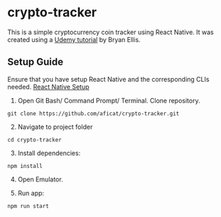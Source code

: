 # crypto-tracker

This is a simple cryptocurrency coin tracker using React Native.
It was created using a [Udemy tutorial](https://www.udemy.com/share/101uXOAEMZdF5XQX4G/) by Bryan Ellis.

## Setup Guide

Ensure that you have setup React Native and the corresponding CLIs needed. 
[React Native Setup](https://reactnative.dev/docs/getting-started)

1. Open Git Bash/ Command Prompt/ Terminal. Clone repository.

```
git clone https://github.com/aficat/crypto-tracker.git 
```
2. Navigate to project folder

```
cd crypto-tracker
```

3. Install dependencies:

```
npm install
```

4. Open Emulator.

5. Run app:

```
npm run start
```

